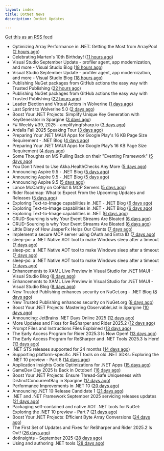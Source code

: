 ```yaml
---
layout: index
title: DotNet News
description: DotNet Updates

---
```


[Get this as an RSS feed](/dotnet.rss)

<!-- news_marker starts -->
- Optimizing Array Performance in .NET: Getting the Most from ArrayPool ([2 hours ago](https://dotnettips.wordpress.com/2025/10/01/optimizing-array-performance-in-net-getting-the-most-from-arraypool/))
- Celebrating Marten's 10th Birthday! ([11 hours ago](https://dotnetkicks.com/r/731355?url=https://jeremydmiller.com/2025/09/30/celebrating-martens-10th-birthday/))
- Visual Studio September Update - profiler agent, app modernization, and more - Visual Studio Blog ([18 hours ago](https://dotnetkicks.com/r/731343?url=https://devblogs.microsoft.com/visualstudio/visual-studio-september-update/))
- Visual Studio September Update - profiler agent, app modernization, and more - Visual Studio Blog ([18 hours ago](https://dotnetkicks.com/r/731326?url=https://devblogs.microsoft.com/visualstudio/visual-studio-september-update/))
- Publishing NuGet packages from GitHub actions the easy way with Trusted Publishing ([22 hours ago](https://dotnetkicks.com/r/731280?url=https://andrewlock.net/easily-publishing-nuget-packages-from-github-actions-with-trusted-publishing/))
- Publishing NuGet packages from GitHub actions the easy way with Trusted Publishing ([22 hours ago](https://andrewlock.net/easily-publishing-nuget-packages-from-github-actions-with-trusted-publishing/))
- Leader Election and Virtual Actors in Wolverine ([1 days ago](https://dotnetkicks.com/r/731225?url=https://jeremydmiller.com/2025/09/29/leader-election-and-virtual-actors-in-wolverine/))
- Last Sprint to Wolverine 5.0 ([2 days ago](https://dotnetkicks.com/r/731139?url=https://jeremydmiller.com/2025/09/28/last-sprint-to-wolverine-5-0/))
- Boost Your .NET Projects: Simplify Unique Key Generation with KeyGenerator in Spargine ([3 days ago](https://dotnettips.wordpress.com/2025/09/28/boost-your-net-projects-simplify-unique-key-generation-with-keygenerator-in-spargine/))
- F# Weekly #39, 2025 - amplifyingfsharp.io ([3 days ago](https://dotnetkicks.com/r/731133?url=https://sergeytihon.com/2025/09/27/f-weekly-39-2025-amplifyingfsharp-io/))
- Ardalis Fall 2025 Speaking Tour ([3 days ago](https://dotnetkicks.com/r/731118?url=https://ardalis.com/ardalis-fall-2025-speaking-tour/))
- Preparing Your .NET MAUI Apps for Google Play's 16 KB Page Size Requirement - .NET Blog ([4 days ago](https://dotnetkicks.com/r/731067?url=https://devblogs.microsoft.com/dotnet/maui-google-play-16-kb-page-size-support/))
- Preparing Your .NET MAUI Apps for Google Play’s 16 KB Page Size Requirement ([4 days ago](https://devblogs.microsoft.com/dotnet/maui-google-play-16-kb-page-size-support/))
- Some Thoughts on MS Pulling Back on their "Eventing Framework" ([5 days ago](https://dotnetkicks.com/r/731013?url=https://jeremydmiller.com/2025/09/25/some-thoughts-on-ms-pulling-back-on-their-eventing-framework/))
- You Don't Need to Use Akka.HealthChecks Any More ([5 days ago](https://dotnetkicks.com/r/730996?url=https://petabridge.com/blog/you-dont-need-akka-healthchecks-anymore/))
- Announcing Aspire 9.5 - .NET Blog ([5 days ago](https://dotnetkicks.com/r/730976?url=https://devblogs.microsoft.com/dotnet/announcing-dotnet-aspire-95/))
- Announcing Aspire 9.5 - .NET Blog ([5 days ago](https://dotnetkicks.com/r/730958?url=https://devblogs.microsoft.com/dotnet/announcing-dotnet-aspire-95/))
- Announcing Aspire 9.5 ([5 days ago](https://devblogs.microsoft.com/dotnet/announcing-dotnet-aspire-95/))
- Lance McCarthy on CoPilot & MCP Servers ([5 days ago](https://dotnetkicks.com/r/730936?url=https://jesseliberty.com/2025/09/25/lance-mccarthy-on-copilot-mcp-servers/))
- Rider Roadmap: What to Expect From the Upcoming Updates and Releases ([5 days ago](https://blog.jetbrains.com/dotnet/2025/09/25/rider-rider-roadmap-2025-3/))
- Exploring Text-to-Image capabilities in .NET - .NET Blog ([6 days ago](https://dotnetkicks.com/r/730800?url=https://devblogs.microsoft.com/dotnet/explore-text-to-image-dotnet/))
- Exploring Text-to-Image capabilities in .NET - .NET Blog ([6 days ago](https://dotnetkicks.com/r/730799?url=https://devblogs.microsoft.com/dotnet/explore-text-to-image-dotnet/))
- Exploring Text-to-Image capabilities in .NET ([6 days ago](https://devblogs.microsoft.com/dotnet/explore-text-to-image-dotnet/))
- CRUD-Sourcing is why Your Event Streams Are Bloated ([6 days ago](https://dotnetkicks.com/r/730772?url=https://codeopinion.com/crud-sourcing-is-why-your-event-streams-are-bloated/))
- CRUD-Sourcing is why Your Event Streams Are Bloated ([6 days ago](https://dotnetkicks.com/r/730758?url=https://codeopinion.com/crud-sourcing-is-why-your-event-streams-are-bloated/))
- Little Diary of How JasperFx Helps Our Clients ([7 days ago](https://dotnetkicks.com/r/730658?url=https://jeremydmiller.com/2025/09/23/little-diary-of-how-jasperfx-helps-our-clients/))
- Implement a secure MCP server using OAuth and Entra ID ([7 days ago](https://dotnetkicks.com/r/730635?url=https://damienbod.com/2025/09/23/implement-a-secure-mcp-server-using-oauth-and-entra-id/))
- sleep-pc: a .NET Native AOT tool to make Windows sleep after a timeout ([7 days ago](https://dotnetkicks.com/r/730571?url=https://andrewlock.net/sleep-pc-a-dotnet-tool-to-make-windows-sleep-after-a-timeout/))
- sleep-pc: a .NET Native AOT tool to make Windows sleep after a timeout ([7 days ago](https://dotnetkicks.com/r/730559?url=https://andrewlock.net/sleep-pc-a-dotnet-tool-to-make-windows-sleep-after-a-timeout/))
- sleep-pc: a .NET Native AOT tool to make Windows sleep after a timeout ([7 days ago](https://andrewlock.net/sleep-pc-a-dotnet-tool-to-make-windows-sleep-after-a-timeout/))
- Enhancements to XAML Live Preview in Visual Studio for .NET MAUI - Visual Studio Blog ([8 days ago](https://dotnetkicks.com/r/730527?url=https://devblogs.microsoft.com/visualstudio/enhancements-to-xaml-live-preview-in-visual-studio-for-net-maui/))
- Enhancements to XAML Live Preview in Visual Studio for .NET MAUI - Visual Studio Blog ([8 days ago](https://dotnetkicks.com/r/730508?url=https://devblogs.microsoft.com/visualstudio/enhancements-to-xaml-live-preview-in-visual-studio-for-net-maui/))
- New Trusted Publishing enhances security on NuGet.org - .NET Blog ([8 days ago](https://dotnetkicks.com/r/730496?url=https://devblogs.microsoft.com/dotnet/enhanced-security-is-here-with-the-new-trust-publishing-on-nuget-org/))
- New Trusted Publishing enhances security on NuGet.org ([8 days ago](https://devblogs.microsoft.com/dotnet/enhanced-security-is-here-with-the-new-trust-publishing-on-nuget-org/))
- Boost Your .NET Projects: Mastering ObservableList in Spargine ([10 days ago](https://dotnettips.wordpress.com/2025/09/21/boost-your-net-projects-mastering-observablelist-in-spargine/))
- Announcing: JetBrains .NET Days Online 2025 ([12 days ago](https://blog.jetbrains.com/dotnet/2025/09/18/announcing-jetbrains-net-days-online-2025/))
- More Updates and Fixes for ReSharper and Rider 2025.2 ([12 days ago](https://blog.jetbrains.com/dotnet/2025/09/18/resharper-rider-2025-2-2/))
- Prompt Files and Instructions Files Explained ([13 days ago](https://devblogs.microsoft.com/dotnet/prompt-files-and-instructions-files-explained/))
- The Early Access Program for Rider 2025.3 Is Now Open! ([13 days ago](https://blog.jetbrains.com/dotnet/2025/09/17/the-early-access-program-for-rider-2025-3/))
- The Early Access Program for ReSharper and .NET Tools 2025.3 Is Here! ([13 days ago](https://blog.jetbrains.com/dotnet/2025/09/17/the-early-access-program-for-resharper-and-net-tools-2025-3/))
- .NET STS releases supported for 24 months ([14 days ago](https://devblogs.microsoft.com/dotnet/dotnet-sts-releases-supported-for-24-months/))
- Supporting platform-specific .NET tools on old .NET SDKs: Exploring the .NET 10 preview - Part 8 ([14 days ago](https://andrewlock.net/exploring-dotnet-10-preview-features-8-supporting-platform-specific-dotnet-tools-on-old-sdks/))
- Application Insights Code Optimizations for .NET Apps ([15 days ago](https://devblogs.microsoft.com/dotnet/application-insights-code-optimizations/))
- GameDev Day 2025 Is Back in October! ([16 days ago](https://blog.jetbrains.com/dotnet/2025/09/15/gamedev-day-2025-is-back-in-october/))
- Boost Your .NET Projects: Ensure Thread-Safe Uniqueness with DistinctConcurrentBag in Spargine ([17 days ago](https://dotnettips.wordpress.com/2025/09/14/boost-your-net-projects-ensure-thread-safe-uniqueness-with-distinctconcurrentbag-in-spargine/))
- Performance Improvements in .NET 10 ([20 days ago](https://devblogs.microsoft.com/dotnet/performance-improvements-in-net-10/))
- Announcing .NET 10 Release Candidate 1 ([21 days ago](https://devblogs.microsoft.com/dotnet/dotnet-10-rc-1/))
- .NET and .NET Framework September 2025 servicing releases updates ([21 days ago](https://devblogs.microsoft.com/dotnet/dotnet-and-dotnet-framework-september-2025-servicing-updates/))
- Packaging self-contained and native AOT .NET tools for NuGet: Exploring the .NET 10 preview - Part 7 ([21 days ago](https://andrewlock.net/exploring-dotnet-10-preview-features-7-packaging-self-contained-and-native-aot-dotnet-tools-for-nuget/))
- Boost Your .NET Projects: Efficient Byte Array Conversions ([24 days ago](https://dotnettips.wordpress.com/2025/09/07/boost-your-net-projects-efficient-byte-array-conversions/))
- The First Set of Updates and Fixes for ReSharper and Rider 2025.2 Is Out! ([26 days ago](https://blog.jetbrains.com/dotnet/2025/09/04/resharper-and-rider-2025-2-1-is-out/))
- dotInsights  -  September 2025 ([28 days ago](https://blog.jetbrains.com/dotnet/2025/09/02/dotinsights-september-2025/))
- Using and authoring .NET tools ([28 days ago](https://andrewlock.net/using-and-authoring-dotnet-tools/))

<!-- news_marker ends -->